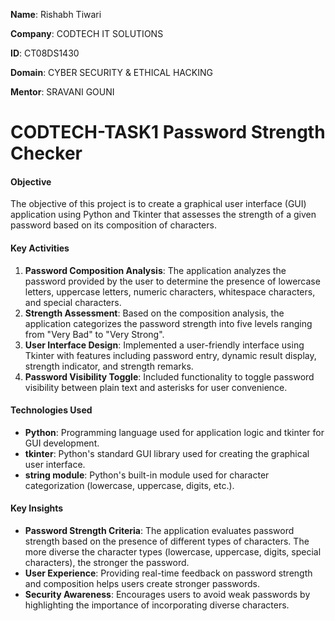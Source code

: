 **Name**: Rishabh Tiwari

**Company**: CODTECH IT SOLUTIONS

**ID**: CT08DS1430

**Domain**: CYBER SECURITY & ETHICAL HACKING

**Mentor**: SRAVANI GOUNI

# CODTECH-TASK1 Password Strength Checker

#### Objective
The objective of this project is to create a graphical user interface (GUI) application using Python and Tkinter that assesses the strength of a given password based on its composition of characters.

#### Key Activities
1. **Password Composition Analysis**: The application analyzes the password provided by the user to determine the presence of lowercase letters, uppercase letters, numeric characters, whitespace characters, and special characters.
2. **Strength Assessment**: Based on the composition analysis, the application categorizes the password strength into five levels ranging from "Very Bad" to "Very Strong".
3. **User Interface Design**: Implemented a user-friendly interface using Tkinter with features including password entry, dynamic result display, strength indicator, and strength remarks.
4. **Password Visibility Toggle**: Included functionality to toggle password visibility between plain text and asterisks for user convenience.

#### Technologies Used
- **Python**: Programming language used for application logic and tkinter for GUI development.
- **tkinter**: Python's standard GUI library used for creating the graphical user interface.
- **string module**: Python's built-in module used for character categorization (lowercase, uppercase, digits, etc.).

#### Key Insights
- **Password Strength Criteria**: The application evaluates password strength based on the presence of different types of characters. The more diverse the character types (lowercase, uppercase, digits, special characters), the stronger the password.
- **User Experience**: Providing real-time feedback on password strength and composition helps users create stronger passwords.
- **Security Awareness**: Encourages users to avoid weak passwords by highlighting the importance of incorporating diverse characters.
